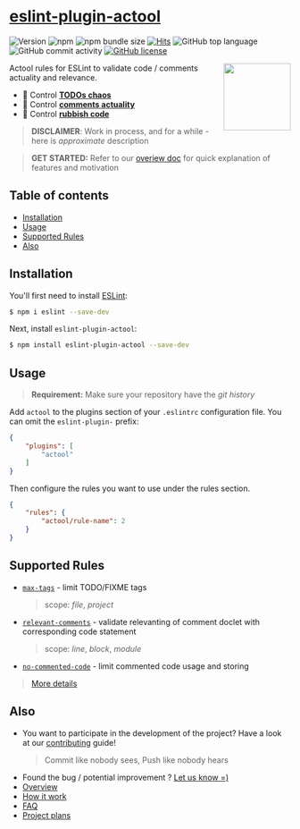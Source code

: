 # [eslint-plugin-actool](https://www.npmjs.com/package/eslint-plugin-actool)

![Version](https://img.shields.io/github/package-json/v/actool/eslint-plugin-actool)
![npm](https://img.shields.io/npm/dw/eslint-plugin-actool)
![npm bundle size](https://img.shields.io/bundlephobia/min/eslint-plugin-actool)
[![Hits](https://hits.seeyoufarm.com/api/count/incr/badge.svg?url=https%3A%2F%2Fgithub.com%2Factool%2Feslint-plugin-actool&count_bg=%2379C83D&title_bg=%23555555&icon=&icon_color=%23E7E7E7&title=hits&edge_flat=false)](https://hits.seeyoufarm.com)
![GitHub top language](https://img.shields.io/github/languages/top/actool/eslint-plugin-actool)
![GitHub commit activity](https://img.shields.io/github/commit-activity/w/actool/eslint-plugin-actool)
[![GitHub license](https://img.shields.io/github/license/actool/eslint-plugin-actool)](https://github.com/actool/eslint-plugin-actool/blob/master/LICENSE)

<!-- TODO: https://shields.io/category/build -->
<!-- TODO: https://shields.io/category/coverage -->
<!-- TODO: https://shields.io/category/analysis -->
<!--TODO ![CI](https://github.com/actool/eslint-plugin-actool/workflows/CI/badge.svg?branch=master) -->

<img src="https://avatars2.githubusercontent.com/u/74495859?s=200&v=4" height="120" align="right">

Actool rules for ESLint to validate code / comments actuality and relevance.

- 🚀 Control **[TODOs chaos](/docs/overview.md#todos-chaos)**
- 🚀 Control **[comments actuality](/docs/overview.md#comments-relevancy)**
- 🚀 Control **[rubbish code](/docs/overview.md#rubbish-code)**

<!-- TODO [**Propose or contribute a new rule ➡**](.github/contributing.md) -->
> **DISCLAIMER**: Work in process, and for a while - here is *approximate* description

> **GET STARTED:** Refer to our [overiew doc](/docs/overview.md) for quick explanation of features and motivation

## Table of contents

<!--ts-->
   * [Installation](#installation)
   * [Usage](#usage)
   * [Supported Rules](#supported-rules)
   * [Also](#also)
<!--te-->

## Installation

You'll first need to install [ESLint](http://eslint.org):

```sh
$ npm i eslint --save-dev
```

Next, install `eslint-plugin-actool`:

```sh
$ npm install eslint-plugin-actool --save-dev
```


## Usage
> **Requirement:** Make sure your repository have the *git history*

Add `actool` to the plugins section of your `.eslintrc` configuration file. You can omit the `eslint-plugin-` prefix:

```json
{
    "plugins": [
        "actool"
    ]
}
```


Then configure the rules you want to use under the rules section.

```json
{
    "rules": {
        "actool/rule-name": 2
    }
}
```

## Supported Rules

- [`max-tags`](docs/rules/max-tags.md) - limit TODO/FIXME tags
   > scope: *file*, *project*
- [`relevant-comments`](docs/rules/relevant-comments.md) - validate relevanting of comment doclet with corresponding code statement
   > scope: *line*, *block*, *module*
- [`no-commented-code`](docs/rules/no-commented-code.md) - limit commented code usage and storing

> [More details](/docs/how-it-work.md)

## Also
- You want to participate in the development of the project? Have a look at our [contributing](CONTRIBUTING.md) guide!
   > Commit like nobody sees, Push like nobody hears
- Found the bug / potential improvement ? [Let us know =)](https://github.com/actool/eslint-plugin-actool/issues)
- [Overview](/docs/overview.md)
- [How it work](/docs/how-it-work.md)
- [FAQ](/docs/faq.md)
- [Project plans](/docs/plans.md)
